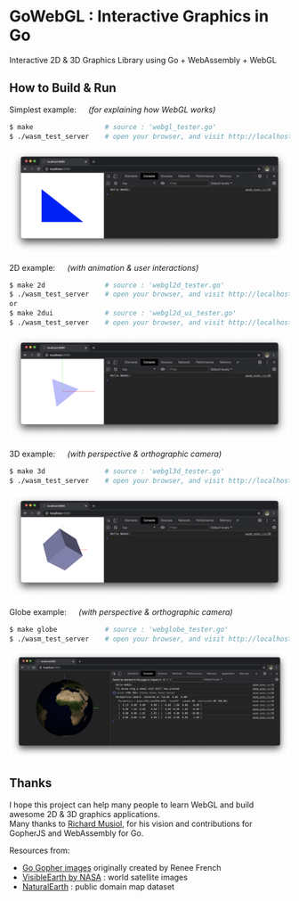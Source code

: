 # GoWebGL : Interactive Graphics in Go

Interactive 2D & 3D Graphics Library using Go + WebAssembly + WebGL

## How to Build & Run

Simplest example: &emsp; _(for explaining how WebGL works)_
```bash
$ make                  # source : 'webgl_tester.go'
$ ./wasm_test_server    # open your browser, and visit http://localhost:8080
```
![webgl_tester result](assets/xscreen_webgl.png)

2D example: &emsp; _(with animation & user interactions)_
```bash
$ make 2d               # source : 'webgl2d_tester.go'
$ ./wasm_test_server    # open your browser, and visit http://localhost:8080
or
$ make 2dui             # source : 'webgl2d_ui_tester.go'
$ ./wasm_test_server    # open your browser, and visit http://localhost:8080
```
![webgl2d_tester result](assets/xscreen_webgl2d.png)

3D example: &emsp; _(with perspective & orthographic camera)_
```bash
$ make 3d               # source : 'webgl3d_tester.go'
$ ./wasm_test_server    # open your browser, and visit http://localhost:8080
```
![webgl3d_tester result](assets/xscreen_webgl3d.png)

Globe example: &emsp; _(with perspective & orthographic camera)_
```bash
$ make globe            # source : 'webglobe_tester.go'
$ ./wasm_test_server    # open your browser, and visit http://localhost:8080
```
![webglobe_tester result](assets/xscreen_webglobe.png)

## Thanks

I hope this project can help many people to learn WebGL and build awesome 2D & 3D graphics applications.  
Many thanks to [Richard Musiol](https://github.com/neelance), for his vision and contributions for GopherJS and WebAssembly for Go.

Resources from:
- [Go Gopher images](https://golang.org/doc/gopher/) originally created by Renee French
- [VisibleEarth by NASA](https://visibleearth.nasa.gov/collection/1484/blue-marble) : world satellite images
- [NaturalEarth](https://www.naturalearthdata.com/) : public domain map dataset
